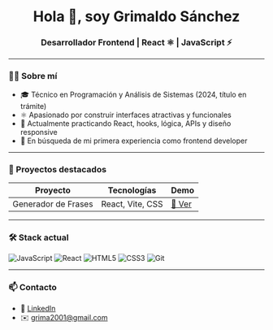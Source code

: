 <h1 align="center">Hola 👋, soy Grimaldo Sánchez</h1>
<h3 align="center">Desarrollador Frontend | React ⚛️ | JavaScript ⚡</h3>

---

### 👨‍💻 Sobre mí

- 🎓 Técnico en Programación y Análisis de Sistemas (2024, título en trámite)
- ⚛️ Apasionado por construir interfaces atractivas y funcionales
- 🧠 Actualmente practicando React, hooks, lógica, APIs y diseño responsive
- 🚀 En búsqueda de mi primera experiencia como frontend developer

---

### 🚀 Proyectos destacados

| Proyecto | Tecnologías | Demo |
|---------|--------------|------|
| Generador de Frases | React, Vite, CSS | [🔗 Ver](https://generador-de-frases.vercel.app) |

---

### 🛠️ Stack actual

![JavaScript](https://img.shields.io/badge/-JavaScript-yellow)
![React](https://img.shields.io/badge/-React-61DAFB?logo=react&logoColor=white)
![HTML5](https://img.shields.io/badge/-HTML5-E34F26?logo=html5&logoColor=white)
![CSS3](https://img.shields.io/badge/-CSS3-1572B6?logo=css3)
![Git](https://img.shields.io/badge/-Git-F05032?logo=git&logoColor=white)

---

### 📫 Contacto

- 💼 [LinkedIn](www.linkedin.com/in/grimaldo-sanchez-571788231)
- ✉️ grima2001@gmail.com
